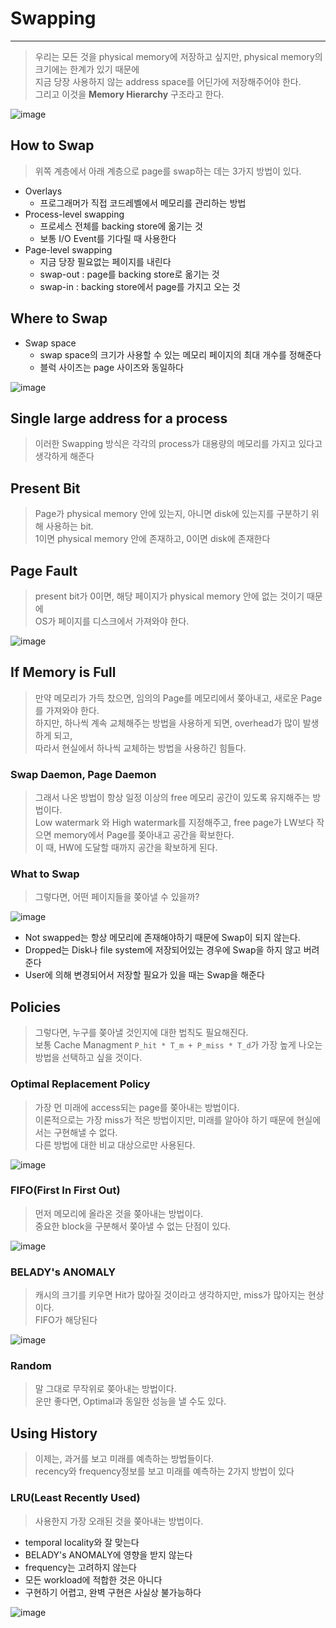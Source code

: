 # Swapping
---
> 우리는 모든 것을 physical memory에 저장하고 싶지만, physical memory의 크기에는 한계가 있기 때문에     
> 지금 당장 사용하지 않는 address space를 어딘가에 저장해주어야 한다.      
> 그리고 이것을 __Memory Hierarchy__ 구조라고 한다.

![image](https://user-images.githubusercontent.com/80378041/165474478-0929bd87-3f11-4d26-b2b7-452f620dfda2.png)

## How to Swap
> 위쪽 계층에서 아래 계층으로 page를 swap하는 데는 3가지 방법이 있다.

- Overlays
  - 프로그래머가 직접 코드레벨에서 메모리를 관리하는 방법
- Process-level swapping
  - 프로세스 전체를 backing store에 옮기는 것
  - 보통 I/O Event를 기다릴 때 사용한다
- Page-level swapping
  - 지금 당장 필요없는 페이지를 내린다
  - swap-out : page를 backing store로 옮기는 것
  - swap-in : backing store에서 page를 가지고 오는 것

## Where to Swap
- Swap space
  - swap space의 크기가 사용할 수 있는 메모리 페이지의 최대 개수를 정해준다
  - 블럭 사이즈는 page 사이즈와 동일하다

![image](https://user-images.githubusercontent.com/80378041/165475482-18002cee-c1d0-4523-bd1c-ad51394af768.png)

## Single large address for a process
> 이러한 Swapping 방식은 각각의 process가 대용량의 메모리를 가지고 있다고 생각하게 해준다

## Present Bit
> Page가 physical memory 안에 있는지, 아니면 disk에 있는지를 구분하기 위해 사용하는 bit.      
> 1이면 physical memory 안에 존재하고, 0이면 disk에 존재한다

## Page Fault
> present bit가 0이면, 해당 페이지가 physical memory 안에 없는 것이기 때문에     
> OS가 페이지를 디스크에서 가져와야 한다.
 
 ![image](https://user-images.githubusercontent.com/80378041/165476152-93d1538a-7ae5-428e-bc2f-dc2e3c50514b.png)

## If Memory is Full
> 만약 메모리가 가득 찼으면, 임의의 Page를 메모리에서 쫒아내고, 새로운 Page를 가져와야 한다.      
> 하지만, 하나씩 계속 교체해주는 방법을 사용하게 되면, overhead가 많이 발생하게 되고,      
> 따라서 현실에서 하나씩 교체하는 방법을 사용하긴 힘들다.

### Swap Daemon, Page Daemon
> 그래서 나온 방법이 항상 일정 이상의 free 메모리 공간이 있도록 유지해주는 방법이다.     
> Low watermark 와 High watermark를 지정해주고, free page가 LW보다 작으면 memory에서 Page를 쫒아내고 공간을 확보한다.      
> 이 때, HW에 도달할 때까지 공간을 확보하게 된다.

### What to Swap
> 그렇다면, 어떤 페이지들을 쫒아낼 수 있을까?

![image](https://user-images.githubusercontent.com/80378041/165477121-b3cdc5bf-744b-4103-9a38-e0d1d9abe96c.png)

- Not swapped는 항상 메모리에 존재해야하기 때문에 Swap이 되지 않는다.
- Dropped는 Disk나 file system에 저장되어있는 경우에 Swap을 하지 않고 버려준다
- User에 의해 변경되어서 저장할 필요가 있을 때는 Swap을 해준다

## Policies
> 그렇다면, 누구를 쫒아낼 것인지에 대한 법칙도 필요해진다.      
> 보통 Cache Managment `P_hit * T_m + P_miss * T_d`가 가장 높게 나오는 방법을 선택하고 싶을 것이다.

### Optimal Replacement Policy
> 가장 먼 미래에 access되는 page를 쫒아내는 방법이다.      
> 이론적으로는 가장 miss가 적은 방법이지만, 미래를 알아야 하기 때문에 현실에서는 구현해낼 수 없다.     
> 다른 방법에 대한 비교 대상으로만 사용된다.

![image](https://user-images.githubusercontent.com/80378041/165478139-df9640a5-8337-41e9-9b0f-1587a2ae7934.png)

### FIFO(First In First Out)
> 먼저 메모리에 올라온 것을 쫒아내는 방법이다.     
> 중요한 block을 구분해서 쫒아낼 수 없는 단점이 있다.

![image](https://user-images.githubusercontent.com/80378041/165478395-9de2a26e-ba63-4492-bf8b-3b01db40e896.png)


### BELADY's ANOMALY
> 캐시의 크기를 키우면 Hit가 많아질 것이라고 생각하지만, miss가 많아지는 현상이다.     
> FIFO가 해당된다

![image](https://user-images.githubusercontent.com/80378041/165478700-9a033652-2e62-4030-a6ed-526f0c7930b7.png)

### Random
> 말 그대로 무작위로 쫒아내는 방법이다.     
> 운만 좋다면, Optimal과 동일한 성능을 낼 수도 있다.

## Using History
> 이제는, 과거를 보고 미래를 예측하는 방법들이다.     
> recency와 frequency정보를 보고 미래를 예측하는 2가지 방법이 있다

### LRU(Least Recently Used)
> 사용한지 가장 오래된 것을 쫒아내는 방법이다.

- temporal locality와 잘 맞는다
- BELADY's ANOMALY에 영향을 받지 않는다
- frequency는 고려하지 않는다
- 모든 workload에 적합한 것은 아니다
- 구현하기 어렵고, 완벽 구현은 사실상 불가능하다

![image](https://user-images.githubusercontent.com/80378041/165479399-16b37f1d-f62d-4504-a85c-806d83ca80b5.png)


